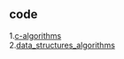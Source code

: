 ## code
1.[c-algorithms](https://github.com/derek-yi/c-algorithms)  
2.[data_structures_algorithms](https://www.tutorialspoint.com/data_structures_algorithms/index.htm) 

